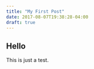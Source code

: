 ```yaml
---
title: "My First Post"
date: 2017-08-07T19:38:28-04:00
draft: true
---
```


## Hello

This is just a test.
